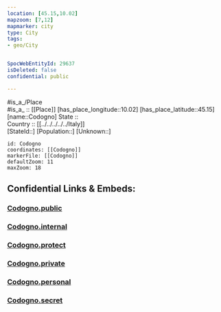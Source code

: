 ```yaml
---
location: [45.15,10.02] 
mapzoom: [7,12] 
mapmarker: city 
type: City
tags:
- geo/City


SpocWebEntityId: 29637
isDeleted: false
confidential: public

---
```

#is_a_/Place  
#is_a_ :: [[Place]] 
[has_place_longitude::10.02] 
[has_place_latitude::45.15] 
[name::Codogno] 
State ::  
Country :: [[../../../../../Italy]]  
[StateId::] 
[Population::] 
[Unknown::] 


```leaflet
id: Codogno
coordinates: [[Codogno]] 
markerFile: [[Codogno]] 
defaultZoom: 11 
maxZoom: 18
```


## Confidential Links & Embeds: 

### [Codogno.public](/_public/\Earth\Continent\Europe\Europe~South\Italy\regions~Italy\Lombardy\Cremona.Province\CityCodogno.public.md) 

### [Codogno.internal](/_internal/\Earth\Continent\Europe\Europe~South\Italy\regions~Italy\Lombardy\Cremona.Province\CityCodogno.internal.md) 

### [Codogno.protect](/_protect/\Earth\Continent\Europe\Europe~South\Italy\regions~Italy\Lombardy\Cremona.Province\CityCodogno.protect.md) 

### [Codogno.private](/_private/\Earth\Continent\Europe\Europe~South\Italy\regions~Italy\Lombardy\Cremona.Province\CityCodogno.private.md) 

### [Codogno.personal](/_personal/\Earth\Continent\Europe\Europe~South\Italy\regions~Italy\Lombardy\Cremona.Province\CityCodogno.personal.md) 

### [Codogno.secret](/_secret/\Earth\Continent\Europe\Europe~South\Italy\regions~Italy\Lombardy\Cremona.Province\CityCodogno.secret.md)

